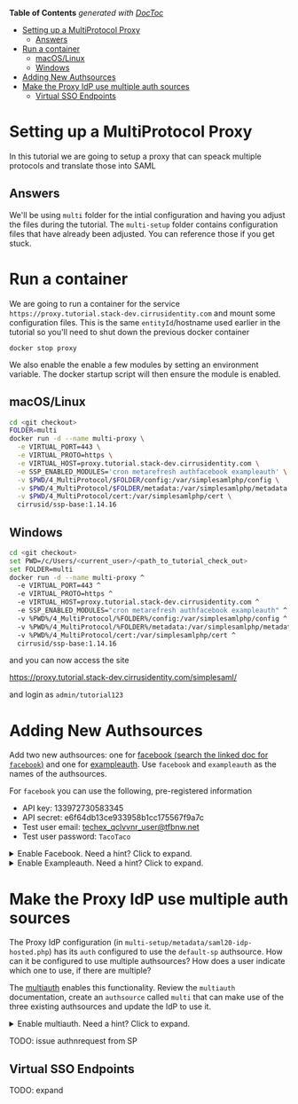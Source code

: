 <!-- START doctoc generated TOC please keep comment here to allow auto update -->
<!-- DON'T EDIT THIS SECTION, INSTEAD RE-RUN doctoc TO UPDATE -->
**Table of Contents**  *generated with [DocToc](https://github.com/thlorenz/doctoc)*

- [Setting up a MultiProtocol Proxy](#setting-up-a-multiprotocol-proxy)
  - [Answers](#answers)
- [Run a container](#run-a-container)
  - [macOS/Linux](#macoslinux)
  - [Windows](#windows)
- [Adding New Authsources](#adding-new-authsources)
- [Make the Proxy IdP use multiple auth sources](#make-the-proxy-idp-use-multiple-auth-sources)
  - [Virtual SSO Endpoints](#virtual-sso-endpoints)

<!-- END doctoc generated TOC please keep comment here to allow auto update -->


# Setting up a MultiProtocol Proxy

In this tutorial we are going to setup a proxy that can speack
multiple protocols and translate those into SAML

## Answers

We'll be using `multi` folder for the intial configuration and having you
adjust the files during the tutorial. The `multi-setup` folder contains configuration files that
have already been adjusted. You can reference those if you get stuck.


# Run a container

We are going to run a container for the service `https://proxy.tutorial.stack-dev.cirrusidentity.com`
and mount some configuration files. This is the same `entityId`/hostname used earlier in the tutorial
so you'll need to shut down the previous docker container

    docker stop proxy

We also enable the enable a few modules by setting an environment
variable. The docker startup script will then ensure the module is enabled.

## macOS/Linux
```bash
cd <git checkout>
FOLDER=multi
docker run -d --name multi-proxy \
  -e VIRTUAL_PORT=443 \
  -e VIRTUAL_PROTO=https \
  -e VIRTUAL_HOST=proxy.tutorial.stack-dev.cirrusidentity.com \
  -e SSP_ENABLED_MODULES='cron metarefresh authfacebook exampleauth' \
  -v $PWD/4_MultiProtocol/$FOLDER/config:/var/simplesamlphp/config \
  -v $PWD/4_MultiProtocol/$FOLDER/metadata:/var/simplesamlphp/metadata \
  -v $PWD/4_MultiProtocol/cert:/var/simplesamlphp/cert \
  cirrusid/ssp-base:1.14.16
```

## Windows
```bash
cd <git checkout>
set PWD=/c/Users/<current_user>/<path_to_tutorial_check_out>
set FOLDER=multi
docker run -d --name multi-proxy ^
  -e VIRTUAL_PORT=443 ^
  -e VIRTUAL_PROTO=https ^
  -e VIRTUAL_HOST=proxy.tutorial.stack-dev.cirrusidentity.com ^
  -e SSP_ENABLED_MODULES="cron metarefresh authfacebook exampleauth" ^
  -v %PWD%/4_MultiProtocol/%FOLDER%/config:/var/simplesamlphp/config ^
  -v %PWD%/4_MultiProtocol/%FOLDER%/metadata:/var/simplesamlphp/metadata ^
  -v %PWD%/4_MultiProtocol/cert:/var/simplesamlphp/cert ^
  cirrusid/ssp-base:1.14.16
```

and you can now access the site

https://proxy.tutorial.stack-dev.cirrusidentity.com/simplesaml/

and login as `admin/tutorial123`

# Adding New Authsources

Add two new authsources: one for [facebook (search the linked doc for `facebook`)](https://github.com/simplesamlphp/simplesamlphp/blob/v1.14.16/config-templates/authsources.php) and one for [exampleauth](https://simplesamlphp.org/docs/stable/simplesamlphp-idp#section_3). Use `facebook` and `exampleauth` as the names of the authsources.

For `facebook` you can use the following, pre-registered information

* API key: 133972730583345
* API secret: e6f64db13ce933958b1cc175567f9a7c
* Test user email: techex_qclvvnr_user@tfbnw.net
* Test user password: `TacoTaco`

<details>
  <summary>Enable Facebook. Need a hint? Click to expand.</summary>
  <p>

1. Edit `multi/config/authsources.php`
2. Add a `facebook` authsource

```php
     'facebook' => array(
        'authfacebook:Facebook',
        'api_key' => '133972730583345',
        'secret' => '36aefb235314bad5df075363b79cbbcd',
    ),

```

3. Test the [facebook authentication](https://proxy.tutorial.stack-dev.cirrusidentity.com/simplesaml/module.php/core/authenticate.php?as=facebook)
  </p>
</details>

<details>
  <summary>Enable Exampleauth. Need a hint? Click to expand.</summary>
  <p>

1. Edit `multi/config/authsources.php`
2. Add an `exampleauth` authsource

```php
    'exampleauth' => array(
        'exampleauth:UserPass',
        // Format is  username:passwor => array( attributes )
        'student:studentpass' => array(
            'uid' => array('test'),
            'eduPersonAffiliation' => array('member', 'student'),
        ),
        'employee:employeepass' => array(
            'uid' => array('employee'),
            'eduPersonAffiliation' => array('member', 'employee'),
        ),
    ),

```

3. Test the [exampleauth authentication](https://proxy.tutorial.stack-dev.cirrusidentity.com/simplesaml/module.php/core/authenticate.php?as=exampleauth)

  </p>
</details>

# Make the Proxy IdP use multiple auth sources

The Proxy IdP configuration (in
`multi-setup/metadata/saml20-idp-hosted.php`) has its `auth`
configured to use the `default-sp` authsource. How can it be
configured to use multiple authsources? How does a user indicate which
one to use, if there are multiple?

The
[multiauth](https://simplesamlphp.org/docs/stable/multiauth:multiauth)
enables this functionality.  Review the `multiauth` documentation,
create an `authsource` called `multi` that can make use of the three existing
authsources and update the IdP to use it.

<details>
  <summary>Enable multiauth. Need a hint? Click to expand.</summary>
  <p>

1. Edit `multi/config/authsources.php`
2. Add an `multi` authsource

```php
    'multi' => array(
        'multiauth:MultiAuth',
        'sources' => array(
            'default-sp' => array(
                'text' => array(
                    'en' => 'SAML Identity Providers',
                ),
            ),
            'facebook' => array(
                'text' => array(
                    'en' => 'Facebook',
                ),
            ),
            'exampleauth' => array(
                'text' => array(
                    'en' => 'Test Accounts',
                ),
            ),
        ),
    )
```

3. Test the [multiauth authentication](https://proxy.tutorial.stack-dev.cirrusidentity.com/simplesaml/module.php/core/authenticate.php?as=multi)

  </p>
</details>

TODO: issue authnrequest from SP


## Virtual SSO Endpoints

TODO: expand


